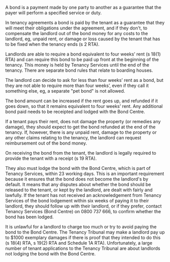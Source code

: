 

A bond is a payment made by one party to another as a guarantee that the payer will perform a specified service or duty.

In tenancy agreements a bond is paid by the tenant as a guarantee that they will meet their obligations under the agreement, and if they don't, to compensate the landlord out of the bond money for any costs to the landlord, eg, unpaid rent, or damage or loss caused by the tenant that has to be fixed when the tenancy ends (s 2 RTA).

Landlords are able to require a bond equivalent to four weeks’ rent (s 18(1) RTA) and can require this bond to be paid up front at the beginning of the tenancy. This money is held by Tenancy Services until the end of the tenancy. There are separate bond rules that relate to boarding houses.

The landlord can decide to ask for less than four weeks’ rent as a bond, but they are not able to require more than four weeks’, even if they call it something else, eg, a separate "pet bond" is not allowed.

The bond amount can be increased if the rent goes up, and refunded if it goes down, so that it remains equivalent to four weeks’ rent. Any additional bond paid needs to be receipted and lodged with the Bond Centre.

If a tenant pays their rent, does not damage the property (or remedies any damage), they should expect to get the bond refunded at the end of the tenancy. If, however, there is any unpaid rent, damage to the property or any other claims relating to the tenancy, the landlord can request reimbursement out of the bond money.

On receiving the bond from the tenant, the landlord is legally required to provide the tenant with a receipt (s 19 RTA).

They also must lodge the bond with the Bond Centre, which is part of Tenancy Services, within 23 working days. This is an important requirement because it ensures that the bond does not become the landlord's by default. It means that any disputes about whether the bond should be released to the tenant, or kept by the landlord, are dealt with fairly and lawfully.
If the tenant has not received an acknowledgement from Tenancy Services of the bond lodgement within six weeks of paying it to their landlord, they should follow up with their landlord, or if they prefer, contact Tenancy Services (Bond Centre) on 0800 737 666, to confirm whether the bond has been lodged.

It is unlawful for a landlord to charge too much or try to avoid paying the bond to the Bond Centre. The Tenancy Tribunal may make a landlord pay up to $1000 exemplary damages if there is proof that they intended to do this (s 18(4) RTA, s 19(2) RTA and Schedule 1A RTA). Unfortunately, a large number of tenant applications to the Tenancy Tribunal are about landlords not lodging the bond with the Bond Centre.